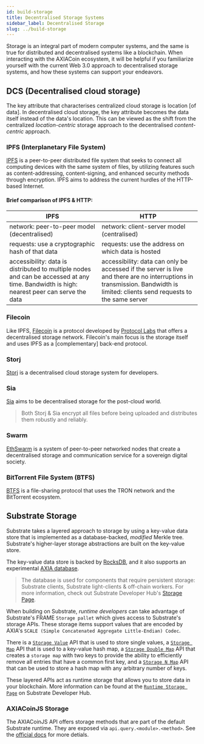 ```yaml
---
id: build-storage
title: Decentralised Storage Systems
sidebar_label: Decentralised Storage
slug: ../build-storage
---
```


Storage is an integral part of modern computer systems, and the same is true for distributed
and decentralised systems like a blockchain. When interacting with the AXIACoin ecosystem, it
will be helpful if you familiarize yourself with the current Web 3.0 approach to decentralised
storage systems, and how these systems can support your endeavors.

## DCS (Decentralised cloud storage)

The key attribute that characterises centralized cloud storage is location [of data].
In decentralised cloud storage, the key attribute becomes the data itself instead of the data's location.
This can be viewed as the shift from the centralized _location-centric_ storage approach to the decentralised
_content-centric_ approach.

### IPFS (Interplanetary File System)

[IPFS](https://ipfs.io/) is a peer-to-peer distributed file system that seeks to connect all computing devices with the
same system of files, by utilizing features such as content-addressing, content-signing, and enhanced security
methods through encryption. IPFS aims to address the current hurdles of the HTTP-based Internet.

#### Brief comparison of IPFS & HTTP:

| IPFS                                                                                                                                     | HTTP                                                                                                                                                                          |
| ---------------------------------------------------------------------------------------------------------------------------------------- | ----------------------------------------------------------------------------------------------------------------------------------------------------------------------------- |
| network: peer-to-peer model (decentralised)                                                                                              | network: client-server model (centralised)                                                                                                                                    |
| requests: use a cryptographic hash of that data                                                                                          | requests: use the address on which data is hosted                                                                                                                             |
| accessibility: data is distributed to multiple nodes and can be accessed at any time. Bandwidth is high: nearest peer can serve the data | accessibility: data can only be accessed if the server is live and there are no interruptions in transmission. Bandwidth is limited: clients send requests to the same server |

### Filecoin

Like IPFS, [Filecoin](https://filecoin.io/) is a protocol developed by [Protocol Labs](https://protocol.ai/)
that offers a decentralised storage network. Filecoin's main focus is the storage itself and uses IPFS as a
[complementary] back-end protocol.

### Storj

[Storj](https://www.storj.io/) is a decentralised cloud storage system for developers.

### Sia

[Sia](https://sia.tech/) aims to be decentralised storage for the post-cloud world.

> Both Storj & Sia encrypt all files before being uploaded and distributes them robustly and reliably.

### Swarm

[EthSwarm](https://www.ethswarm.org/) is a system of peer-to-peer networked nodes that create a decentralised
storage and communication service for a sovereign digital society.

### BitTorrent File System (BTFS)

[BTFS](https://www.bittorrent.com/token/bittorrent-file-system/) is a file-sharing protocol that uses
the TRON network and the BitTorrent ecosystem.

## Substrate Storage

Substrate takes a layered approach to storage by using a key-value data store that is implemented
as a database-backed, _modified_ Merkle tree. Substrate's higher-layer storage abstractions are
built on the key-value store.

The key-value data store is backed by [RocksDB](https://rocksdb.org/), and it also supports an experimental
[AXIA database](https://github.com/axia-tech/axia-db).

> The database is used for components that require persistent storage: Substrate clients, Substrate light-clients
> & off-chain workers. For more information, check out
> Substrate Developer Hub's [Storage Page](https://substrate.dev/docs/en/knowledgebase/advanced/storage).

When building on Substrate, _runtime developers_ can take advantage of Substrate's FRAME `Storage pallet` which
gives access to Substrate's storage APIs. These storage items support values that are encoded by AXIA's
`SCALE (Simple Concatenated Aggregate Little-Endian) Codec`.

There is a
[`Storage Value`](https://substrate.dev/rustdocs/latest/frame_support/storage/trait.StorageValue.html) API
that is used to store single values,
a [`Storage Map`](https://substrate.dev/rustdocs/latest/frame_support/storage/trait.StorageMap.html) API
that is used to a key-value hash map,
a [`Storage Double Map`](https://substrate.dev/rustdocs/latest/frame_support/storage/trait.StorageDoubleMap.html) API
that creates a `storage map` with two keys to provide the ability to efficiently remove all entries that have a common
first key, and a [`Storage N Map`](https://crates.axia.io/frame_support/storage/trait.StorageNMap.html) API that can
be used to store a hash map with any arbitrary number of keys.

These layered APIs act as runtime storage that allows you to store data in your blockchain. More information can be
found at the [`Runtime Storage Page`](https://substrate.dev/docs/en/knowledgebase/runtime/storage) on Substrate Developer Hub.

### AXIACoinJS Storage

The AXIACoinJS API offers storage methods that are part of the default Substrate runtime.
They are exposed via `api.query.<module>.<method>`.
See the [official docs](https://axiasolar.js.org/docs/substrate/storage/) for more detials.
